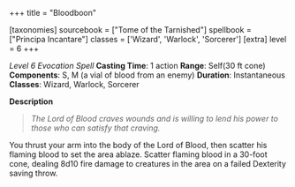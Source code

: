 +++
title = "Bloodboon"

[taxonomies]
sourcebook = ["Tome of the Tarnished"]
spellbook = ["Principa Incantare"]
classes = ['Wizard', 'Warlock', 'Sorcerer']
[extra]
level = 6
+++

*Level 6 Evocation Spell*
**Casting Time**: 1 action
**Range**: Self(30 ft cone)
**Components**: S, M (a vial of blood from an enemy)
**Duration**: Instantaneous
**Classes**: Wizard, Warlock, Sorcerer

**Description**


> _The Lord of Blood craves wounds and is willing to lend his power to those who can satisfy that craving._



You thrust your arm into the body of the Lord of Blood, then scatter his flaming blood to set the area ablaze. Scatter flaming blood in a 30-foot cone, dealing  8d10 fire damage to creatures in the area on a failed Dexterity saving throw.


